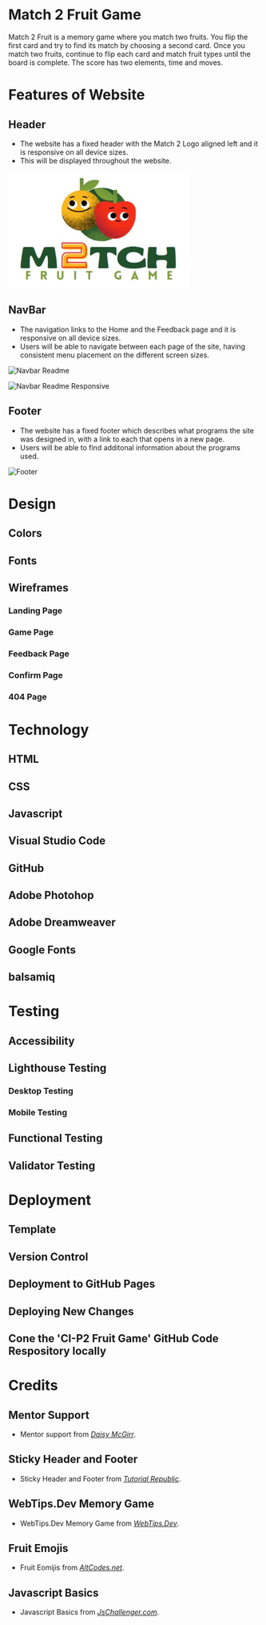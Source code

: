 # Match 2 Fruit Game

Match 2 Fruit is a memory game where you match two fruits. You flip the first card and try to find its match by choosing a second card. Once you match two fruits, continue to flip each card and match fruit types until the board is complete. The score has two elements, time and moves.

# Features of Website

## Header

* The website has a fixed header with the Match 2 Logo aligned left and it is responsive on all device sizes.
* This will be displayed throughout the website.

![Header](/assets/images/largeicon_c.jpg)

## NavBar

* The navigation links to the Home and the Feedback page and it is responsive on all device sizes.
* Users will be able to navigate between each page of the site, having consistent menu placement on the different screen sizes.

![Navbar Readme](navbar_readme.jpg)

![Navbar Readme Responsive](navbar_readmesmall.jpg)

## Footer

* The website has a fixed footer which describes what programs the site was designed in, with a link to each that opens in a new page.
* Users will be able to find additonal information about the programs used.

![Footer](footer.jpg)

# Design

## Colors

## Fonts

## Wireframes

### Landing Page

### Game Page

### Feedback Page

### Confirm Page

### 404 Page

# Technology

## HTML

## CSS

## Javascript

## Visual Studio Code

## GitHub

## Adobe Photohop

## Adobe Dreamweaver

## Google Fonts

## balsamiq

# Testing

## Accessibility

## Lighthouse Testing

### Desktop Testing

### Mobile Testing

## Functional Testing

## Validator Testing

# Deployment

## Template

## Version Control

## Deployment to GitHub Pages

## Deploying New Changes

## Cone the 'CI-P2 Fruit Game' GitHub Code Respository locally

# Credits

## Mentor Support

* Mentor support from *[Daisy McGirr](https://github.com/Daisy-McG)*.

## Sticky Header and Footer

* Sticky Header and Footer from *[Tutorial Republic](https://www.tutorialrepublic.com/faq/how-to-create-fixed-header-or-footer-using-css.php)*.

## WebTips.Dev Memory Game

* WebTips.Dev Memory Game from *[WebTips.Dev](https://www.webtips.dev/memory-game-in-javascript)*.

## Fruit Emojis

* Fruit Eomijis from *[AltCodes.net](https://www.alt-codes.net/food-emoji)*.

## Javascript Basics

* Javascript Basics from *[JsChallenger.com](https://www.jschallenger.com/javascript-fundamentals/javascript-basics)*.
